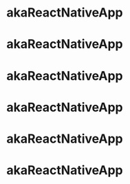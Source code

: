 # akaReactNativeApp
# akaReactNativeApp
# akaReactNativeApp
# akaReactNativeApp
# akaReactNativeApp
# akaReactNativeApp
